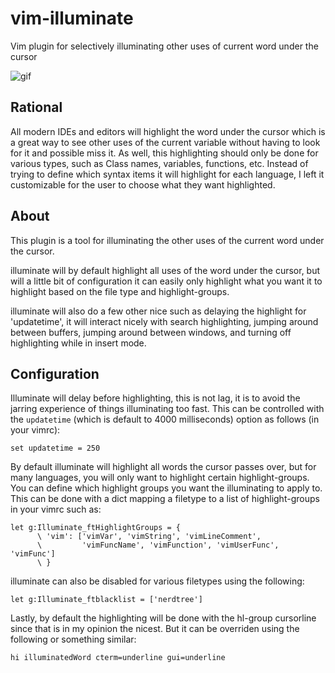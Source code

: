 # vim-illuminate

Vim plugin for selectively illuminating other uses of current word under the cursor

![gif](https://media.giphy.com/media/ZO7QtQWoBP2TZ9mkXq/giphy.gif)

## Rational

All modern IDEs and editors will highlight the word under the cursor which is a great way to see other uses of the current variable without having to look for it and possible miss it. As well, this highlighting should only be done for various types, such as Class names, variables, functions, etc. Instead of trying to define which syntax items it will highlight for each language, I left it customizable for the user to choose what they want highlighted.

## About

This plugin is a tool for illuminating the other uses of the current word
under the cursor.

illuminate will by default highlight all uses of the word under the cursor,
but will a little bit of configuration it can easily only highlight what you want
it to highlight based on the file type and highlight-groups.

illuminate will also do a few other nice such as delaying the highlight for
'updatetime', it will interact nicely with search highlighting, jumping
around between buffers, jumping around between windows, and turning off
highlighting while in insert mode.

## Configuration

Illuminate will delay before highlighting, this is not lag, it is to avoid the jarring experience of things illuminating too fast. This can be controlled with the `updatetime` (which is default to 4000 milliseconds) option as follows (in your vimrc):

```
set updatetime = 250
```

By default illuminate will highlight all words the cursor passes over, but
for many languages, you will only want to highlight certain
highlight-groups. You can define which highlight groups you want the
illuminating to apply to. This can be done with a dict mapping a filetype to
a list of highlight-groups in your vimrc such as:
```
let g:Illuminate_ftHighlightGroups = {
      \ 'vim': ['vimVar', 'vimString', 'vimLineComment',
      \         'vimFuncName', 'vimFunction', 'vimUserFunc', 'vimFunc']
      \ }
```


illuminate can also be disabled for various filetypes using the following:
```
let g:Illuminate_ftblacklist = ['nerdtree']
```

Lastly, by default the highlighting will be done with the hl-group cursorline
since that is in my opinion the nicest. But it can be overriden using the
following or something similar:
```
hi illuminatedWord cterm=underline gui=underline
```
